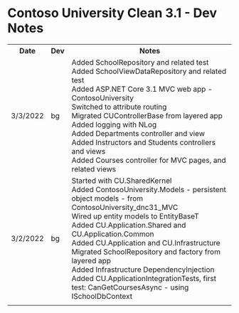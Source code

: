 # Contoso University Clean 3.1 - Dev Notes

<table>
    <tr>
        <th>Date</th><th>Dev</th>
		<th>Notes</th>
    </tr>
    <tr>
        <td>3/3/2022</td><td>bg</td>
		<td>
            Added SchoolRepository and related test<br/>
            Added SchoolViewDataRepository and related test<br/>
            Added ASP.NET Core 3.1 MVC web app - ContosoUniversity<br/>
            Switched to attribute routing<br/>
            Migrated CUControllerBase from layered app<br/>
            Added logging with NLog<br/>
            Added Departments controller and view<br/>
            Added Instructors and Students controllers and views<br/>
            Added Courses controller for MVC pages, and related views<br/>
		</td>
    </tr>
    <tr>
        <td>3/2/2022</td><td>bg</td>
		<td>
            Started with CU.SharedKernel<br/>
            Added ContosoUniversity.Models - persistent
            object models - from ContosoUniversity_dnc31_MVC<br/>
            Wired up entity models to EntityBaseT<br/>
            Added CU.Application.Shared and CU.Application.Common<br/>
            Added CU.Application and CU.Infrastructure<br/>
            Migrated SchoolRepository and factory from layered app<br/>
            Added Infrastructure DependencyInjection<br/>
            Added CU.ApplicationIntegrationTests, first test:
            CanGetCoursesAsync - using ISchoolDbContext<br/>
		</td>
    </tr>
    <tr>
        <td></td><td></td>
		<td>
		</td>
    </tr>
</table>
